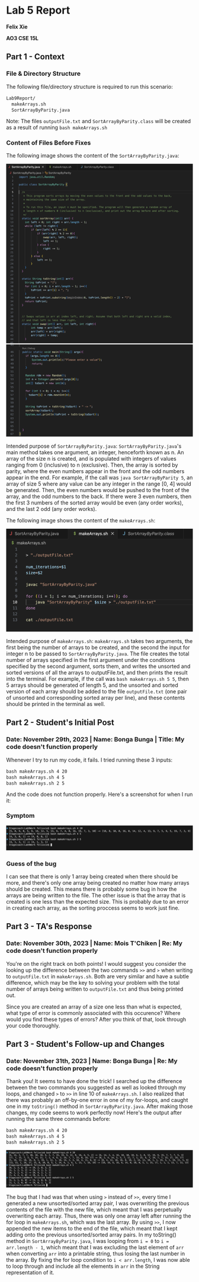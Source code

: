 # Lab 5 Report
**Felix Xie**

**AO3 CSE 15L**
## Part 1 - Context
### File & Directory Structure

The following file/directory structure is required to run this scenario:

```
Lab9Report/
  makeArrays.sh
  SortArrayByParity.java
```

Note: The files `outputFile.txt` and `SortArrayByParity.class` will be created as a result of running `bash makeArrays.sh`

### Content of Files Before Fixes

The following image shows the content of the `SortArrayByParity.java`:

![Image](Lab5Info/SortArray.PNG)
![Image](Lab5Info/SortArray2.PNG)

Intended purpose of `SortArrayByParity.java`: `SortArrayByParity.java`'s main method takes one argument, an integer, henceforth known as n. An array of the size n is created, and is populated with integers of values ranging from 0 (inclusive) to n (exclusive). Then, the array is sorted by parity, where the even numbers appear in the front and the odd numbers appear in the end. For example, if the call was `java SortArrayByParity 5`, an array of size 5 where any value can be any integer in the range [0, 4] would be generated. Then, the even numbers would be pushed to the front of the array, and the odd numbers to the back. If there were 3 even numbers, then the first 3 numbers of the sorted array would be even (any order works), and the last 2 odd (any order works). 

The following image shows the content of the `makeArrays.sh`:

![Image](Lab5Info/makeArrays.PNG)

Intended purpose of `makeArrays.sh`: `makeArrays.sh` takes two arguments, the first being the number of arrays to be created, and the second the input for integer n to be passed to `SortArrayByParity.java`. The file creates the total number of arrays specified in the first argument under the conditions specified by the second argument, sorts them, and writes the unsorted and sorted versions of all the arrays to outputFile.txt, and then prints the result into the terminal. For example, if the call was `bash makeArrays.sh 5 5`, then 5 arrays should be generated of length 5, and the unsorted and sorted version of each array should be added to the file `outputFile.txt` (one pair of unsorted and corresponding sorted array per line), and these contents should be printed in the terminal as well. 

## Part 2 - Student's Initial Post
### Date: November 29th, 2023 | Name: Bonga Bunga | Title: My code doesn't function properly
Whenever I try to run my code, it fails. I tried running these 3 inputs:
```
bash makeArrays.sh 4 20
bash makeArrays.sh 4 5
bash makeArrays.sh 2 5
```
And the code does not function properly. Here's a screenshot for when I run it:

### Symptom
![Image](Lab5Info/Symptom.PNG)

### Guess of the bug
I can see that there is only 1 array being created when there should be more, and there's only one array being created no matter how many arrays should be created. This means there is probably some bug in how the arrays are being written to the file. The other issue is that the array that is created is one less than the expected size. This is probably due to an error in creating each array, as the sorting proccess seems to work just fine. 

## Part 3 - TA's Response
### Date: November 30th, 2023 | Name: Mois T'Chiken | Re: My code doesn't function properly
You're on the right track on both points! I would suggest you consider the looking up the difference between the two commands `>>` and `>` when writing to `outputFile.txt` in `makeArrays.sh`. Both are very similar and have a subtle difference, which may be the key to solving your problem with the total number of arrays being written to `outputFile.txt` and thus being printed out.

Since you are created an array of a size one less than what is expected, what type of error is commonly associated with this occurence? Where would you find these types of errors? After you think of that, look through your code thoroughly.

## Part 3 - Student's Follow-up and Changes
### Date: November 31th, 2023 | Name: Bonga Bunga | Re: My code doesn't function properly
Thank you! It seems to have done the trick! I searched up the difference between the two commands you suggested as well as looked through my loops, and changed `>` to `>>` in line 10 of `makeArrays.sh`. I also realized that there was probably an off-by-one error in one of my for-loops, and caught one in my `toString()` method in `SortArrayByParity.java`. After making those changes, my code seems to work perfectly now! Here's the output after running the same three commands before:
```
bash makeArrays.sh 4 20
bash makeArrays.sh 4 5
bash makeArrays.sh 2 5
```
![Image](Lab5Info/Fixed.PNG)

The bug that I had was that when using `>` instead of `>>`, every time I generated a new unsorted/sorted array pair, I was overwriting the previous contents of the file with the new file, which meant that I was perpetually overwriting each array. Thus, there was only one array left after running the for loop in `makeArrays.sh`, which was the last array. By using `>>`, I now appended the new items to the end of the file, which meant that I kept adding onto the previous unsorted/sorted array pairs. 
In my toString() method in `SortArrayByParity.java`, I was looping from `i = 0` to `i = arr.length - 1`, which meant that I was excluding the last element of `arr` when converting `arr` into a printable string, thus losing the last number in the array. By fixing the for loop condition to `i < arr.length`, I was now able to loop through and include all the elements in `arr` in the String representation of it. 

